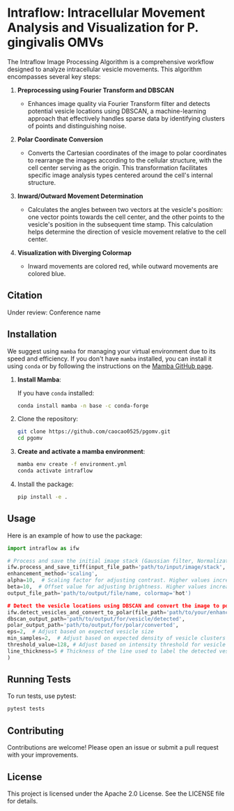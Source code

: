 # Intraflow: Intracellular Movement Analysis and Visualization for P. gingivalis OMVs

The Intraflow Image Processing Algorithm is a comprehensive workflow designed to analyze intracellular vesicle movements. This algorithm encompasses several key steps:

1. **Preprocessing using Fourier Transform and DBSCAN**
   * Enhances image quality via Fourier Transform filter and detects potential vesicle locations using DBSCAN, a machine-learning approach that effectively handles sparse data by identifying clusters of points and distinguishing noise.
  
2. **Polar Coordinate Conversion**
   * Converts the Cartesian coordinates of the image to polar coordinates to rearrange the images according to the cellular structure, with the cell center serving as the origin. This transformation facilitates specific image analysis types centered around the cell's internal structure.

3. **Inward/Outward Movement Determination**
   * Calculates the angles between two vectors at the vesicle's position: one vector points towards the cell center, and the other points to the vesicle's position in the subsequent time stamp. This calculation helps determine the direction of vesicle movement relative to the cell center.

4. **Visualization with Diverging Colormap**
   * Inward movements are colored red, while outward movements are colored blue.

## Citation
Under review: Conference name

## Installation

We suggest using `mamba` for managing your virtual environment due to its speed and efficiency. If you don't have `mamba` installed, you can install it using `conda` or by following the instructions on the [Mamba GitHub page](https://github.com/mamba-org/mamba).

1. **Install Mamba**:

    If you have `conda` installed:
    ```sh
    conda install mamba -n base -c conda-forge
    ```
2. Clone the repository:

    ```sh
    git clone https://github.com/caocao0525/pgomv.git
    cd pgomv
    ```

3. **Create and activate a mamba environment**:
    ```sh
    mamba env create -f environment.yml
    conda activate intraflow
    ```

4. Install the package:

    ```sh
    pip install -e .
    ```

## Usage

Here is an example of how to use the package:

```python
import intraflow as ifw

# Process and save the initial image stack (Gaussian filter, Normalization, Inverse Fourier Transform)
ifw.process_and_save_tiff(input_file_path='path/to/input/image/stack',
enhancement_method='scaling',
alpha=10,  # Scaling factor for adjusting contrast. Higher values increase contrast.
beta=10,  # Offset value for adjusting brightness. Higher values increase brightness.
output_file_path='path/to/output/file/name, colormap='hot')

# Detect the vesicle locations using DBSCAN and convert the image to polar coordinates
ifw.detect_vesicles_and_convert_to_polar(file_path='path/to/your/enhanced/image/stack/from/above',
dbscan_output_path='path/to/output/for/vesicle/detected',
polar_output_path='path/to/output/for/polar/converted',
eps=2,  # Adjust based on expected vesicle size
min_samples=2,  # Adjust based on expected density of vesicle clusters
threshold_value=128, # Adjust based on intensity threshold for vesicle detection
line_thickness=5 # Thickness of the line used to label the detected vesicles
)

```

## Running Tests

To run tests, use pytest:

```sh
pytest tests
```

## Contributing

Contributions are welcome! Please open an issue or submit a pull request with your improvements.

## License

This project is licensed under the Apache 2.0 License. See the LICENSE file for details.

